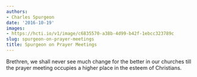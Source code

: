 ```yaml
---
authors:
- Charles Spurgeon
date: '2016-10-19'
images:
- https://hcti.io/v1/image/c6835570-a38b-4d99-b42f-1ebcc323789c
slug: spurgeon-on-prayer-meetings
title: Spurgeon on Prayer Meetings
---
```


Brethren, we shall never see much change for the better in our churches till the prayer meeting occupies a higher place in the esteem of Christians.